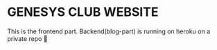 # GENESYS CLUB WEBSITE 
This is the frontend part.
Backend(blog-part) is running on heroku on a private repo 🚀
